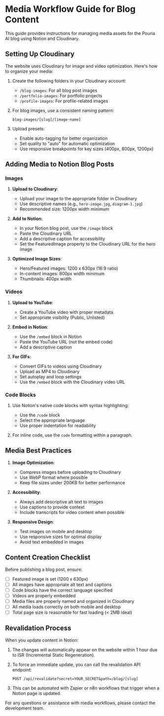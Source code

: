 # Media Workflow Guide for Blog Content

This guide provides instructions for managing media assets for the Pouria AI blog using Notion and Cloudinary.

## Setting Up Cloudinary

The website uses Cloudinary for image and video optimization. Here's how to organize your media:

1. Create the following folders in your Cloudinary account:

   - `/blog-images`: For all blog post images
   - `/portfolio-images`: For portfolio projects
   - `/profile-images`: For profile-related images

2. For blog images, use a consistent naming pattern:

   ```
   blog-images/[slug]/[image-name]
   ```

3. Upload presets:
   - Enable auto-tagging for better organization
   - Set quality to "auto" for automatic optimization
   - Use responsive breakpoints for key sizes (400px, 800px, 1200px)

## Adding Media to Notion Blog Posts

### Images

1. **Upload to Cloudinary**:

   - Upload your image to the appropriate folder in Cloudinary
   - Use descriptive names (e.g., `hero-image.jpg`, `diagram-1.jpg`)
   - Recommended size: 1200px width minimum

2. **Add to Notion**:

   - In your Notion blog post, use the `/image` block
   - Paste the Cloudinary URL
   - Add a descriptive caption for accessibility
   - Set the FeaturedImage property to the Cloudinary URL for the hero image

3. **Optimized Image Sizes**:
   - Hero/Featured images: 1200 x 630px (16:9 ratio)
   - In-content images: 800px width minimum
   - Thumbnails: 400px width

### Videos

1. **Upload to YouTube**:

   - Create a YouTube video with proper metadata
   - Set appropriate visibility (Public, Unlisted)

2. **Embed in Notion**:

   - Use the `/embed` block in Notion
   - Paste the YouTube URL (not the embed code)
   - Add a descriptive caption

3. **For GIFs**:
   - Convert GIFs to videos using Cloudinary
   - Upload as MP4 to Cloudinary
   - Set autoplay and loop settings
   - Use the `/embed` block with the Cloudinary video URL

### Code Blocks

1. Use Notion's native code blocks with syntax highlighting:

   - Use the `/code` block
   - Select the appropriate language
   - Use proper indentation for readability

2. For inline code, use the `code` formatting within a paragraph.

## Media Best Practices

1. **Image Optimization**:

   - Compress images before uploading to Cloudinary
   - Use WebP format where possible
   - Keep file sizes under 200KB for better performance

2. **Accessibility**:

   - Always add descriptive alt text to images
   - Use captions to provide context
   - Include transcripts for video content when possible

3. **Responsive Design**:
   - Test images on mobile and desktop
   - Use responsive sizes for optimal display
   - Avoid text embedded in images

## Content Creation Checklist

Before publishing a blog post, ensure:

- [ ] Featured image is set (1200 x 630px)
- [ ] All images have appropriate alt text and captions
- [ ] Code blocks have the correct language specified
- [ ] Videos are properly embedded
- [ ] Media files are properly named and organized in Cloudinary
- [ ] All media loads correctly on both mobile and desktop
- [ ] Total page size is reasonable for fast loading (< 2MB ideal)

## Revalidation Process

When you update content in Notion:

1. The changes will automatically appear on the website within 1 hour due to ISR (Incremental Static Regeneration).

2. To force an immediate update, you can call the revalidation API endpoint:

   ```
   POST /api/revalidate?secret=YOUR_SECRET&path=/blog/[slug]
   ```

3. This can be automated with Zapier or n8n workflows that trigger when a Notion page is updated.

For any questions or assistance with media workflows, please contact the development team.
